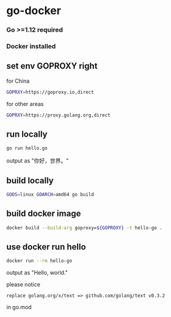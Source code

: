 # go-docker


### Go >=1.12 required 
### Docker installed

## set env GOPROXY right
for China
```bash
GOPRXY=https://goproxy.io,direct
```
for other areas
```bash
GOPRXY=https://proxy.golang.org,direct
```

## run locally
```bash
go run hello.go
```
output as "你好，世界。"

## build locally
```bash
GOOS=linux GOARCH=amd64 go build
```

## build docker image
```bash
docker build --build-arg goproxy=${GOPROXY} -t hello-go .
```

## use docker run hello
```bash
docker run --rm hello-go
```
output as "Hello, world."


please notice 
```text
replace golang.org/x/text => github.com/golang/text v0.3.2
```
in go.mod
